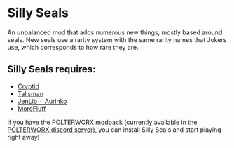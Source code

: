 # Silly Seals

An unbalanced mod that adds numerous new things, mostly based around seals. 
New seals use a rarity system with the same rarity names that Jokers use, which corresponds to how rare they are.

## Silly Seals **requires**:
- [Cryptid](https://github.com/MathIsFun0/Cryptid)
- [Talisman](https://github.com/MathIsFun0/Talisman)
- [JenLib + Aurinko](https://github.com/jenwalter666/JensBalatroCollection)
- [MoreFluff](https://github.com/notmario/MoreFluff)

If you have the POLTERWORX modpack (currently available in the [POLTERWORX discord server](https://discord.gg/polterworx)), you can install Silly Seals and start playing right away!
